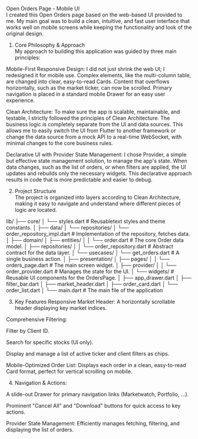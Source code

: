 Open Orders Page - Mobile UI  
I created this Open Orders page based on the web-based UI provided to me. My main goal was to build a clean, intuitive, and fast user interface that works well on mobile screens while keeping the functionality and look of the original design.

1) Core Philosophy & Approach  
My approach to building this application was guided by three main principles:

Mobile-First Responsive Design: I did not just shrink the web UI; I redesigned it for mobile use. Complex elements, like the multi-column table, are changed into clear, easy-to-read Cards. Content that overflows horizontally, such as the market ticker, can now be scrolled. Primary navigation is placed in a standard mobile Drawer for an easy user experience.

Clean Architecture: To make sure the app is scalable, maintainable, and testable, I strictly followed the principles of Clean Architecture. The business logic is completely separate from the UI and data sources. This allows me to easily switch the UI from Flutter to another framework or change the data source from a mock API to a real-time WebSocket, with minimal changes to the core business rules.

Declarative UI with Provider State Management: I chose Provider, a simple but effective state management solution, to manage the app's state. When data changes, such as the list of orders, or when filters are applied, the UI updates and rebuilds only the necessary widgets. This declarative approach results in code that is more predictable and easier to debug.

2) Project Structure  
The project is organized into layers according to Clean Architecture, making it easy to navigate and understand where different pieces of logic are located.

lib/
├── core/
│   └── styles.dart           # Reusabletext styles and theme constants.
│
├── data/
│   └── repositories/
│       └── order_repository_impl.dart # Implementation of the repository, fetches data.
│
├── domain/
│   ├── entities/
│   │   └── order.dart        # The core Order data model.
│   ├── repositories/
│   │   └── order_repository.dart # Abstract contract for the data layer.
│   └── usecases/
│       └── get_orders.dart   # A single business action.
│
├── presentation/
│   ├── pages/
│   │   └── orders_page.dart  # The main screen widget.
│   ├── provider/
│   │   └── order_provider.dart # Manages the state for the UI.
│   └── widgets/              # Reusable UI components for the OrdersPage.
│       ├── app_drawer.dart
│       ├── filter_bar.dart
│       ├── market_header.dart
│       ├── order_card.dart
│       └── order_list.dart
│
└── main.dart                 # The main file of the application

3) Key Features
Responsive Market Header: A horizontally scrollable header displaying key market indices.

Comprehensive Filtering:

Filter by Client ID.

Search for specific stocks (UI only).

Display and manage a list of active ticker and client filters as chips.

Mobile-Optimized Order List: Displays each order in a clean, easy-to-read Card format, perfect for vertical scrolling on mobile.

4) Navigation & Actions:

A slide-out Drawer for primary navigation links (Marketwatch, Portfolio, ...).

Prominent "Cancel All" and "Download" buttons for quick access to key actions.

Provider State Management: Efficiently manages fetching, filtering, and displaying the list of orders.